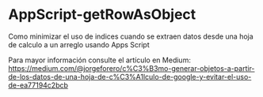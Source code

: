 # AppScript-getRowAsObject
Como minimizar el uso de indices cuando se extraen datos desde una hoja de calculo a un arreglo usando Apps Script

Para mayor información consulte el artículo en Medium: 
https://medium.com/@jorgeforero/c%C3%B3mo-generar-objetos-a-partir-de-los-datos-de-una-hoja-de-c%C3%A1lculo-de-google-y-evitar-el-uso-de-ea77194c2bcb
